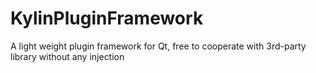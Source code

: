 # KylinPluginFramework
A light weight plugin framework for Qt, free to cooperate with 3rd-party library without any injection
